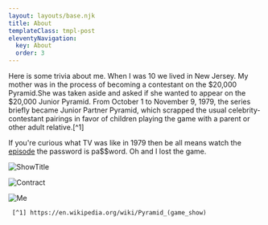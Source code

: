 ```yaml
---
layout: layouts/base.njk
title: About
templateClass: tmpl-post
eleventyNavigation:
  key: About
  order: 3
---
```



Here is some trivia about me. When I was 10 we lived in New Jersey. My mother was in the process of becoming a contestant on the $20,000 Pyramid.She was taken aside and asked if she wanted to appear on the $20,000 Junior Pyramid.
     From October 1 to November 9, 1979, the series briefly became Junior Partner Pyramid, which scrapped the usual celebrity-contestant pairings in favor of children playing the game with a parent or other adult relative.[^1]


If you're curious what TV was like in 1979 then be all means watch the [episode](https://vimeo.com/26595314) the password is pa$$word.
Oh and I lost the game.

![ShowTitle](../../img/ShowTitle.jpg)

![Contract](../../img/contract-.jpg)


![Me](../../img/Me-mom-tv.jpg)



     [^1] https://en.wikipedia.org/wiki/Pyramid_(game_show)
